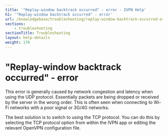 ```yaml
---
title: '"Replay-window backtrack occurred" - error - IVPN Help'
h1: '"Replay-window backtrack occurred" - error'
url: /knowledgebase/troubleshooting/replay-window-backtrack-occurred-error/
sections:
    - troubleshooting
sectionTitle: Troubleshooting
layout: help-details
weight: 170
---
```

# "Replay-window backtrack occurred" - error

This error is generally caused by network congestion and latency when using the UDP protocol. Essentially packets are being dropped or received by the server in the wrong order. This is often seen when connecting to Wi-Fi networks with a poor signal or 3G/4G networks.

The best solution is to switch to using the TCP protocol. You can do this by selecting the TCP protocol option from within the IVPN app or editing the relevant OpenVPN configuration file.

